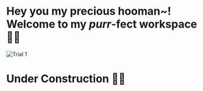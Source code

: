 <!-- # Hello 👋 -->
# Hey you my precious **hooman~!** Welcome to my ***purr***-fect workspace 🐱‍👤

![Trial 1](https://user-images.githubusercontent.com/32029746/132721275-ddacfeea-48d9-4fcd-ac45-1554480384ca.png)

# Under Construction 🐱‍👓

<!-- # Come back after **September 12** 🐱‍🚀 . . .  -->

<!-- cute trial -->

<!--
**scaredmeow/scaredmeow** is a ✨ _special_ ✨ repository because its `README.md` (this file) appears on your GitHub profile.

Here are some ideas to get you started:

- 🔭 I’m currently working on ...
- 🌱 I’m currently learning ...
- 👯 I’m looking to collaborate on ...
- 🤔 I’m looking for help with ...
- 💬 Ask me about ...
- 📫 How to reach me: ...
- 😄 Pronouns: ...
- ⚡ Fun fact: ...
-->  







